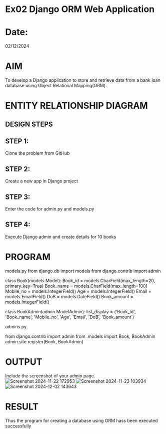 # Ex02 Django ORM Web Application
# Date:
02/12/2024
# AIM
To develop a Django application to store and retrieve data from a bank loan database using Object Relational Mapping(ORM).

# ENTITY RELATIONSHIP DIAGRAM
## DESIGN STEPS
## STEP 1:
Clone the problem from GitHub

## STEP 2:
Create a new app in Django project

## STEP 3:
Enter the code for admin.py and models.py

## STEP 4:
Execute Django admin and create details for 10 books

# PROGRAM
models.py
from django.db import models
from django.contrib import admin

class Book(models.Model):
    Book_id = models.CharField(max_length=20, primary_key=True)
    Book_name = models.CharField(max_length=100)
    Mobile_no = models.IntegerField()
    Age = models.IntegerField()
    Email = models.EmailField()
    DoB = models.DateField()
    Book_amount = models.IntegerField()

class BookAdmin(admin.ModelAdmin):
    list_display = ('Book_id', 'Book_name', 'Mobile_no', 'Age', 'Email', 'DoB', 'Book_amount')

admins.py

from django.contrib import admin
from .models import Book, BookAdmin
admin.site.register(Book, BookAdmin)

# OUTPUT
Include the screenshot of your admin page.
![Screenshot 2024-11-22 172953](https://github.com/user-attachments/assets/cce521b6-76ab-4b11-8a92-0c721b0cd7b1)
![Screenshot 2024-11-23 103934](https://github.com/user-attachments/assets/56e68cee-f632-46bb-9de4-fcc0865d8cec)
![Screenshot 2024-12-02 143643](https://github.com/user-attachments/assets/d4041fd7-6621-4d0f-96f9-381b76735adc)



# RESULT
Thus the program for creating a database using ORM hass been executed successfully
